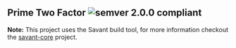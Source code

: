 ## Prime Two Factor ![semver 2.0.0 compliant](http://img.shields.io/badge/semver-2.0.0-brightgreen.svg?style=flat-square)


**Note:** This project uses the Savant build tool, for more information checkout the [savant-core](https://github.com/inversoft/savant-core) project.
